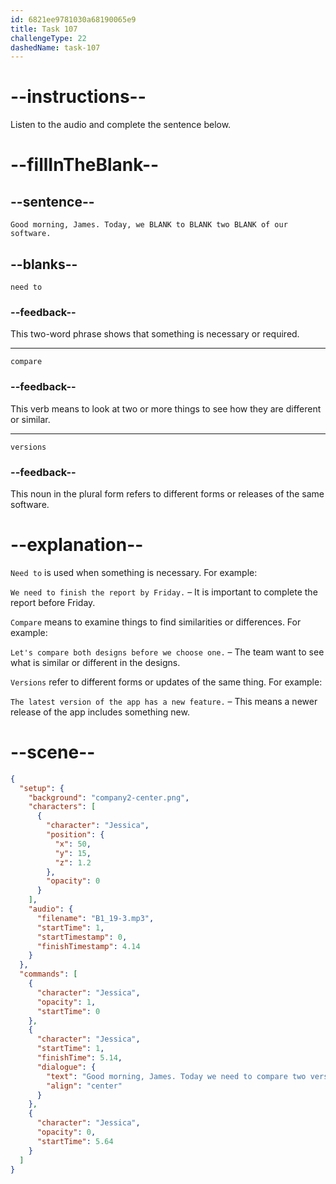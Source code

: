 ```yaml
---
id: 6821ee9781030a68190065e9
title: Task 107
challengeType: 22
dashedName: task-107
---
```


<!-- (Audio) Jessica: Good morning, James. Today, we need to compare two versions of our software. -->

# --instructions--

Listen to the audio and complete the sentence below.

# --fillInTheBlank--

## --sentence--

`Good morning, James. Today, we BLANK to BLANK two BLANK of our software.`

## --blanks--

`need to`

### --feedback--

This two-word phrase shows that something is necessary or required.

---

`compare`

### --feedback--

This verb means to look at two or more things to see how they are different or similar.

---

`versions`

### --feedback--

This noun in the plural form refers to different forms or releases of the same software.

# --explanation--

`Need to` is used when something is necessary. For example:  

`We need to finish the report by Friday.` – It is important to complete the report before Friday.

`Compare` means to examine things to find similarities or differences. For example:  

`Let's compare both designs before we choose one.` – The team want to see what is similar or different in the designs.

`Versions` refer to different forms or updates of the same thing. For example:  

`The latest version of the app has a new feature.` – This means a newer release of the app includes something new.

# --scene--

```json
{
  "setup": {
    "background": "company2-center.png",
    "characters": [
      {
        "character": "Jessica",
        "position": {
          "x": 50,
          "y": 15,
          "z": 1.2
        },
        "opacity": 0
      }
    ],
    "audio": {
      "filename": "B1_19-3.mp3",
      "startTime": 1,
      "startTimestamp": 0,
      "finishTimestamp": 4.14
    }
  },
  "commands": [
    {
      "character": "Jessica",
      "opacity": 1,
      "startTime": 0
    },
    {
      "character": "Jessica",
      "startTime": 1,
      "finishTime": 5.14,
      "dialogue": {
        "text": "Good morning, James. Today we need to compare two versions of our software.",
        "align": "center"
      }
    },
    {
      "character": "Jessica",
      "opacity": 0,
      "startTime": 5.64
    }
  ]
}
```
